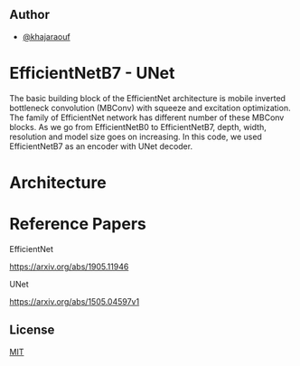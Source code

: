
## Author

- [@khajaraouf](https://www.github.com/khajaraouf)


# EfficientNetB7 - UNet 

The basic building block of the EfficientNet architecture is mobile inverted bottleneck convolution (MBConv) with squeeze and excitation optimization. The family of EfficientNet network has different number of these MBConv blocks. As we go from EfficientNetB0 to EfficientNetB7, depth, width, resolution and model size goes on increasing. In this code, we used EfficientNetB7 as an encoder with UNet decoder. 

# Architecture



# Reference Papers

EfficientNet

https://arxiv.org/abs/1905.11946

UNet

https://arxiv.org/abs/1505.04597v1
## License

[MIT](https://choosealicense.com/licenses/mit/)

